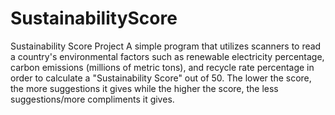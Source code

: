 # SustainabilityScore
Sustainability Score Project
A simple program that utilizes scanners to read a country's environmental factors such as renewable electricity percentage, carbon emissions (millions of metric tons), and recycle rate percentage in order to calculate a "Sustainability Score" out of 50. The lower the score, the more suggestions it gives while the higher the score, the less suggestions/more compliments it gives.
